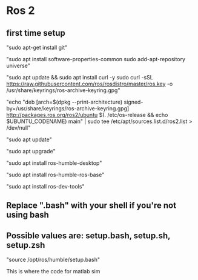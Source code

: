 # Ros 2


## first time setup
"sudo apt-get install git"

"sudo apt install software-properties-common
sudo add-apt-repository universe"

"sudo apt update && sudo apt install curl -y
sudo curl -sSL https://raw.githubusercontent.com/ros/rosdistro/master/ros.key -o /usr/share/keyrings/ros-archive-keyring.gpg"

"echo "deb [arch=$(dpkg --print-architecture) signed-by=/usr/share/keyrings/ros-archive-keyring.gpg] http://packages.ros.org/ros2/ubuntu $(. /etc/os-release && echo $UBUNTU_CODENAME) main" | sudo tee /etc/apt/sources.list.d/ros2.list > /dev/null"


"sudo apt update"


"sudo apt upgrade"


"sudo apt install ros-humble-desktop"


"sudo apt install ros-humble-ros-base"


"sudo apt install ros-dev-tools"



## Replace ".bash" with your shell if you're not using bash
## Possible values are: setup.bash, setup.sh, setup.zsh
"source /opt/ros/humble/setup.bash"

This is where the code for matlab sim

